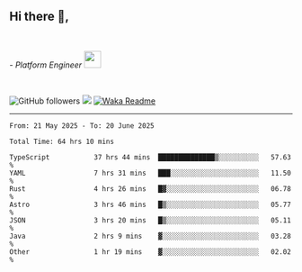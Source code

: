 <h2>Hi there  👋,</h2> </br>

<p><em>- Platform Engineer <img src="https://media.giphy.com/media/WUlplcMpOCEmTGBtBW/giphy.gif" width="30"> 
</em></p></br>


<!--[![Linkedin: prandogabriel](https://img.shields.io/badge/-prandogabriel-blue?style=flat-square&logo=Linkedin&logoColor=white&link=https://www.linkedin.com/in/prandogabriel/)](https://www.linkedin.com/in/prandogabriel)-->
![GitHub followers](https://img.shields.io/github/followers/prandogabriel?label=Follow&style=social)
![](https://komarev.com/ghpvc/?username=prandogabriel)
[![Waka Readme](https://github.com/prandogabriel/prandogabriel/actions/workflows/update-stats.yml.yml/badge.svg)](https://github.com/prandogabriel/prandogabriel/actions/workflows/update-stats.yml.yml)

---

<!--START_SECTION:waka-->

```golang
From: 21 May 2025 - To: 20 June 2025

Total Time: 64 hrs 10 mins

TypeScript           37 hrs 44 mins  ██████████████▒░░░░░░░░░░   57.63 %
YAML                 7 hrs 31 mins   ███░░░░░░░░░░░░░░░░░░░░░░   11.50 %
Rust                 4 hrs 26 mins   █▓░░░░░░░░░░░░░░░░░░░░░░░   06.78 %
Astro                3 hrs 46 mins   █▒░░░░░░░░░░░░░░░░░░░░░░░   05.77 %
JSON                 3 hrs 20 mins   █▒░░░░░░░░░░░░░░░░░░░░░░░   05.11 %
Java                 2 hrs 9 mins    ▓░░░░░░░░░░░░░░░░░░░░░░░░   03.28 %
Other                1 hr 19 mins    ▓░░░░░░░░░░░░░░░░░░░░░░░░   02.02 %
```

<!--END_SECTION:waka-->
